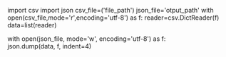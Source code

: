 import csv
import json
csv_file=('file_path')
json_file='otput_path'
with open(csv_file,mode='r',encoding='utf-8') as f:
    reader=csv.DictReader(f)
    data=list(reader)

with open(json_file, mode='w', encoding='utf-8') as f:
    json.dump(data, f, indent=4)
